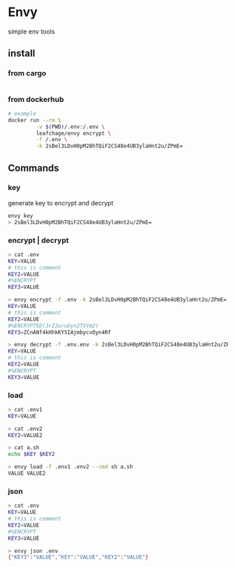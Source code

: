 # Envy
simple env tools

## install
### from cargo
```
```

### from dockerhub
```sh
# example
docker run --rm \
         -v $(PWD)/.env:/.env \
         leafchage/envy encrypt \
         -f /.env \
         -k 2sBel3LDvH0pM2BhTQiF2CS48e4UB3ylaHnt2u/ZPmE=
```


## Commands
### key
generate key to encrypt and decrypt

```bash
envy key
> 2sBel3LDvH0pM2BhTQiF2CS48e4UB3ylaHnt2u/ZPmE=
```

### encrypt | decrypt
```bash
> cat .env
KEY=VALUE
# this is comment
KEY2=VALUE
#%ENCRYPT
KEY3=VALUE

> envy encrypt -f .env -k 2sBel3LDvH0pM2BhTQiF2CS48e4UB3ylaHnt2u/ZPmE= | tee .env.enc
KEY=VALUE
# this is comment
KEY2=VALUE
#%ENCRYPTED(JrZJuruOyn2TVYm2)
KEY3=ZCnANf4kHhkKYSIAjmbycvOyn4Rf

> envy decrypt -f .env.env -k 2sBel3LDvH0pM2BhTQiF2CS48e4UB3ylaHnt2u/ZPmE=
KEY=VALUE
# this is comment
KEY2=VALUE
#%ENCRYPT
KEY3=VALUE
```

### load
```bash
> cat .env1
KEY=VALUE

> cat .env2
KEY2=VALUE2

> cat a.sh
echo $KEY $KEY2

> envy load -f .env1 .env2 --cmd sh a.sh
VALUE VALUE2
```

### json
```bash
> cat .env
KEY=VALUE
# this is comment
KEY2=VALUE
#%ENCRYPT
KEY3=VALUE

> envy json .env
{"KEY3":"VALUE","KEY":"VALUE","KEY2":"VALUE"}
```


